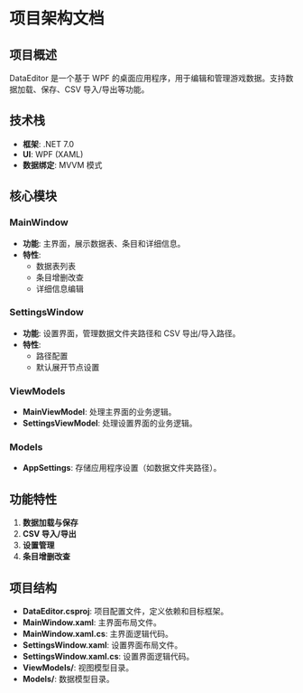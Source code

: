 # 项目架构文档

## 项目概述

DataEditor 是一个基于 WPF 的桌面应用程序，用于编辑和管理游戏数据。支持数据加载、保存、CSV 导入/导出等功能。

## 技术栈

- **框架**: .NET 7.0
- **UI**: WPF (XAML)
- **数据绑定**: MVVM 模式

## 核心模块

### MainWindow

- **功能**: 主界面，展示数据表、条目和详细信息。
- **特性**:
  - 数据表列表
  - 条目增删改查
  - 详细信息编辑

### SettingsWindow

- **功能**: 设置界面，管理数据文件夹路径和 CSV 导出/导入路径。
- **特性**:
  - 路径配置
  - 默认展开节点设置

### ViewModels

- **MainViewModel**: 处理主界面的业务逻辑。
- **SettingsViewModel**: 处理设置界面的业务逻辑。

### Models

- **AppSettings**: 存储应用程序设置（如数据文件夹路径）。

## 功能特性

1. **数据加载与保存**
2. **CSV 导入/导出**
3. **设置管理**
4. **条目增删改查**

## 项目结构

- **DataEditor.csproj**: 项目配置文件，定义依赖和目标框架。
- **MainWindow.xaml**: 主界面布局文件。
- **MainWindow.xaml.cs**: 主界面逻辑代码。
- **SettingsWindow.xaml**: 设置界面布局文件。
- **SettingsWindow.xaml.cs**: 设置界面逻辑代码。
- **ViewModels/**: 视图模型目录。
- **Models/**: 数据模型目录。